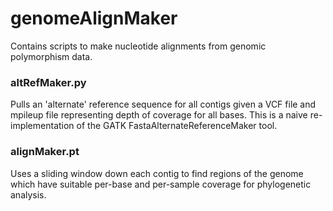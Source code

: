 # genomeAlignMaker

Contains scripts to make nucleotide alignments from genomic polymorphism data. 

### altRefMaker.py
Pulls an 'alternate' reference sequence for all contigs given a VCF file and mpileup file representing depth of coverage for all bases. This is a naive re-implementation of the GATK FastaAlternateReferenceMaker tool.

### alignMaker.pt
Uses a sliding window down each contig to find regions of the genome which have suitable per-base and per-sample coverage for phylogenetic analysis.
